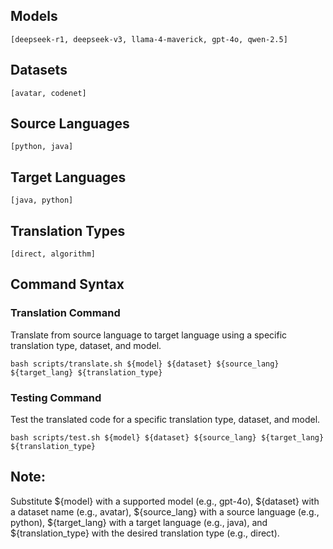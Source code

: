 ## Models
```
[deepseek-r1, deepseek-v3, llama-4-maverick, gpt-4o, qwen-2.5]
```

## Datasets
```
[avatar, codenet]
```

## Source Languages
```
[python, java]
```

## Target Languages
```
[java, python]
```

## Translation Types
```
[direct, algorithm]
```

## Command Syntax
### Translation Command
Translate from source language to target language using a specific translation type, dataset, and model.
```
bash scripts/translate.sh ${model} ${dataset} ${source_lang} ${target_lang} ${translation_type}
```

### Testing Command
Test the translated code for a specific translation type, dataset, and model.
```
bash scripts/test.sh ${model} ${dataset} ${source_lang} ${target_lang} ${translation_type}
```

## Note: 
Substitute ${model} with a supported model (e.g., gpt-4o), ${dataset} with a dataset name (e.g., avatar), ${source_lang} with a source language (e.g., python), ${target_lang} with a target language (e.g., java), and ${translation_type} with the desired translation type (e.g., direct).